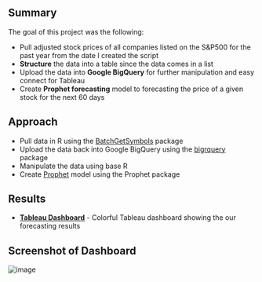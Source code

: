 ## Summary
The goal of this project was the following:
* Pull adjusted stock prices of all companies listed on the S&P500 for the past year from the date I created the script
* **Structure** the data into a table since the data comes in a list
* Upload the data into **Google BigQuery** for further manipulation and easy connect for Tableau
* Create **Prophet forecasting** model to forecasting the price of a given stock for the next 60 days

## Approach
* Pull data in R using the [BatchGetSymbols](https://cran.r-project.org/web/packages/BatchGetSymbols/BatchGetSymbols.pdf) package
* Upload the data back into Google BigQuery using the [bigrquery](https://cran.r-project.org/web/packages/BatchGetSymbols/BatchGetSymbols.pdf) package
* Manipulate the data using base R
* Create [Prophet](https://cran.r-project.org/web/packages/prophet/prophet.pdf) model using the Prophet package  

## Results
* **[Tableau Dashboard](https://public.tableau.com/profile/santiago.canon#!/vizhome/ForecastallFortune500CompayStock60DaysOut/ForecastingStockDashboard)**  - Colorful Tableau dashboard showing the our forecasting results

## Screenshot of Dashboard
![image](https://user-images.githubusercontent.com/43589961/111873782-7952b680-8968-11eb-8aba-6f56b81f44ef.png)

